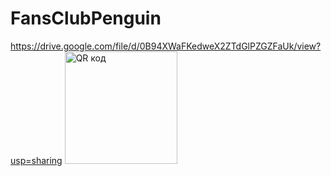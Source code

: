 # FansClubPenguin
https://drive.google.com/file/d/0B94XWaFKedweX2ZTdGlPZGZFaUk/view?usp=sharing
<a href="http://qrcoder.ru" target="_blank"><img src="http://qrcoder.ru/code/?https%3A%2F%2Fdrive.google.com%2Ffile%2Fd%2F0B94XWaFKedweX2ZTdGlPZGZFaUk%2Fview%3Fusp%3Dsharing&4&0" width="180" height="180" border="0" title="QR код"></a>
